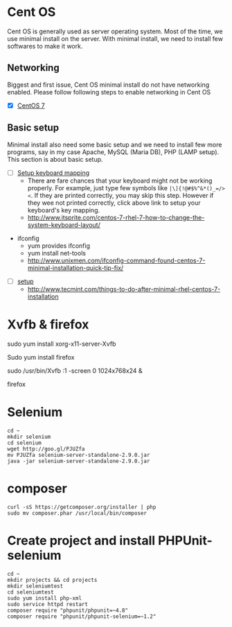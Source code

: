 # Cent OS

Cent OS is generally used as server operating system. Most of the time, we use minimal install on the server. With minimal install, we need to install few softwares to make it work.

## Networking

Biggest and first issue, Cent OS minimal install do not have networking enabled. Please follow following steps to enable networking in Cent OS

- [x] [CentOS 7](CentOS/Network/CentOS7.md)

## Basic setup

Minimal install also need some basic setup and we need to install few more programs, say in my case Apache, MySQL (Maria DB), PHP (LAMP setup). This section is about basic setup.

- [ ] [Setup keyboard mapping](CentOS/Basic/keyboard)
  - There are fare chances that your keyboard might not be working properly. For example, just type few symbols like `|\]{!@#$%^&*()_=/><`. If they are printed correctly, you may skip this step. However if they wee not printed correctly, click above link to setup your keyboard's key mapping.
  - http://www.itsprite.com/centos-7-rhel-7-how-to-change-the-system-keyboard-layout/
- ifconfig
  - yum provides ifconfig
  - yum install net-tools
  - http://www.unixmen.com/ifconfig-command-found-centos-7-minimal-installation-quick-tip-fix/
- [ ] [setup](CentOS/Basic/basic.md)
  - http://www.tecmint.com/things-to-do-after-minimal-rhel-centos-7-installation

# Xvfb & firefox

sudo yum install xorg-x11-server-Xvfb

Sudo yum install firefox

sudo /usr/bin/Xvfb :1 -screen 0 1024x768x24 &

firefox

# Selenium

```
cd ~
mkdir selenium
cd selenium
wget http://goo.gl/PJUZfa
mv PJUZfa selenium-server-standalone-2.9.0.jar
java -jar selenium-server-standalone-2.9.0.jar
```

# composer

```
curl -sS https://getcomposer.org/installer | php
sudo mv composer.phar /usr/local/bin/composer
```

# Create project and install PHPUnit-selenium

```
cd ~
mkdir projects && cd projects
mkdir seleniumtest
cd seleniumtest
sudo yum install php-xml
sudo service httpd restart
composer require "phpunit/phpunit=~4.8"
composer require "phpunit/phpunit-selenium=~1.2"
```
